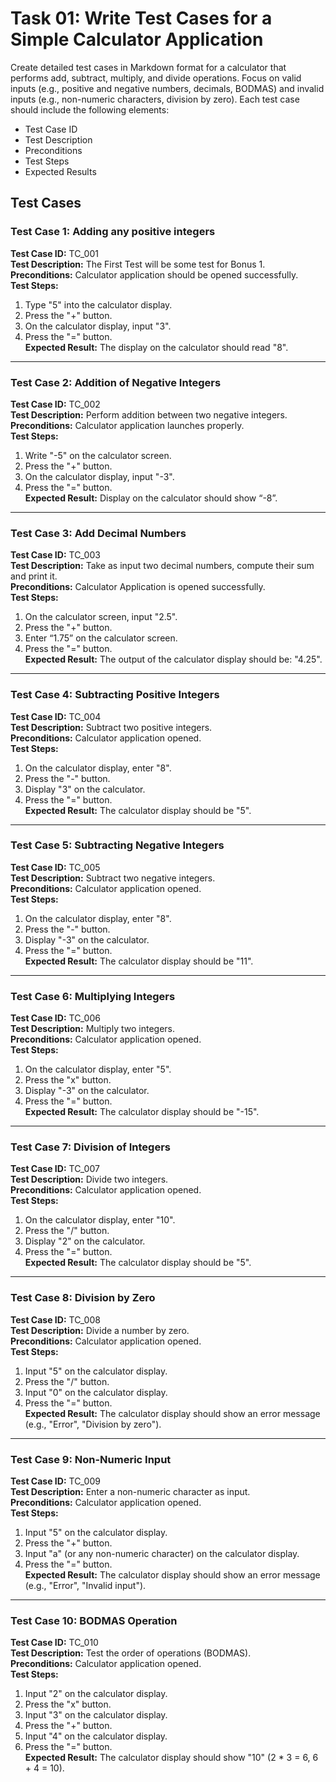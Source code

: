 # Task 01: Write Test Cases for a Simple Calculator Application

Create detailed test cases in Markdown format for a calculator that performs add, subtract, multiply, and divide operations. Focus on valid inputs (e.g., positive and negative numbers, decimals, BODMAS) and invalid inputs (e.g., non-numeric characters, division by zero). Each test case should include the following elements:
- Test Case ID
- Test Description
- Preconditions
- Test Steps
- Expected Results

## Test Cases

### Test Case 1: Adding any positive integers
**Test Case ID:** TC_001  
**Test Description:** The First Test will be some test for Bonus 1.  
**Preconditions:** Calculator application should be opened successfully.  
**Test Steps:**
1. Type "5" into the calculator display.
2. Press the "+" button.
3. On the calculator display, input "3".
4. Press the "=" button.  
**Expected Result:** The display on the calculator should read "8".

---

### Test Case 2: Addition of Negative Integers
**Test Case ID:** TC_002  
**Test Description:** Perform addition between two negative integers.  
**Preconditions:** Calculator application launches properly.  
**Test Steps:**
1. Write "-5" on the calculator screen.
2. Press the "+" button.
3. On the calculator display, input "-3".
4. Press the "=" button.  
**Expected Result:** Display on the calculator should show “-8”.

---

### Test Case 3: Add Decimal Numbers
**Test Case ID:** TC_003  
**Test Description:** Take as input two decimal numbers, compute their sum and print it.  
**Preconditions:** Calculator Application is opened successfully.  
**Test Steps:**
1. On the calculator screen, input "2.5".
2. Press the "+" button.
3. Enter “1.75” on the calculator screen.
4. Press the "=" button.  
**Expected Result:** The output of the calculator display should be: "4.25".

---

### Test Case 4: Subtracting Positive Integers
**Test Case ID:** TC_004  
**Test Description:** Subtract two positive integers.  
**Preconditions:** Calculator application opened.  
**Test Steps:**
1. On the calculator display, enter "8".
2. Press the "-" button.
3. Display "3" on the calculator.
4. Press the "=" button.  
**Expected Result:** The calculator display should be "5".

---

### Test Case 5: Subtracting Negative Integers
**Test Case ID:** TC_005  
**Test Description:** Subtract two negative integers.  
**Preconditions:** Calculator application opened.  
**Test Steps:**
1. On the calculator display, enter "8".
2. Press the "-" button.
3. Display "-3" on the calculator.
4. Press the "=" button.  
**Expected Result:** The calculator display should be "11".

---

### Test Case 6: Multiplying Integers
**Test Case ID:** TC_006  
**Test Description:** Multiply two integers.  
**Preconditions:** Calculator application opened.  
**Test Steps:**
1. On the calculator display, enter "5".
2. Press the "x" button.
3. Display "-3" on the calculator.
4. Press the "=" button.  
**Expected Result:** The calculator display should be "-15".

---

### Test Case 7: Division of Integers
**Test Case ID:** TC_007  
**Test Description:** Divide two integers.  
**Preconditions:** Calculator application opened.  
**Test Steps:**
1. On the calculator display, enter "10".
2. Press the "/" button.
3. Display "2" on the calculator.
4. Press the "=" button.  
**Expected Result:** The calculator display should be "5".

---

### Test Case 8: Division by Zero
**Test Case ID:** TC_008  
**Test Description:** Divide a number by zero.  
**Preconditions:** Calculator application opened.  
**Test Steps:**
1. Input "5" on the calculator display.
2. Press the "/" button.
3. Input "0" on the calculator display.
4. Press the "=" button.  
**Expected Result:** The calculator display should show an error message (e.g., "Error", "Division by zero").

---

### Test Case 9: Non-Numeric Input
**Test Case ID:** TC_009  
**Test Description:** Enter a non-numeric character as input.  
**Preconditions:** Calculator application opened.  
**Test Steps:**
1. Input "5" on the calculator display.
2. Press the "+" button.
3. Input "a" (or any non-numeric character) on the calculator display.
4. Press the "=" button.  
**Expected Result:** The calculator display should show an error message (e.g., "Error", "Invalid input").

---

### Test Case 10: BODMAS Operation
**Test Case ID:** TC_010  
**Test Description:** Test the order of operations (BODMAS).  
**Preconditions:** Calculator application opened.  
**Test Steps:**
1. Input "2" on the calculator display.
2. Press the "x" button.
3. Input "3" on the calculator display.
4. Press the "+" button.
5. Input "4" on the calculator display.
6. Press the "=" button.  
**Expected Result:** The calculator display should show "10" (2 * 3 = 6, 6 + 4 = 10).
